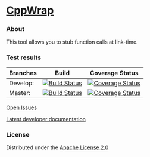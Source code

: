 # [CppWrap](https://github.com/klemens-morgenstern/cpp.wrap)

### About
This tool allows you to stub function calls at link-time.

### Test results

Branches        | Build        | Coverage Status |
----------------|--------------|-----------------|
Develop:        | [![Build Status](https://travis-ci.org/klemens-morgenstern/cpp.wrap.svg?branch=develop)](https://travis-ci.org/klemens-morgenstern/cpp.wrap) | [![Coverage Status](https://coveralls.io/repos/github/klemens-morgenstern/cpp.wrap/badge.svg?branch=develop)](https://coveralls.io/github/klemens-morgenstern/cpp.wrap?branch=develop) |
Master:         | [![Build Status](https://travis-ci.org/klemens-morgenstern/cpp.wrap.svg?branch=master)](https://travis-ci.org/klemens-morgenstern/cpp.wrap)  | [![Coverage Status](https://coveralls.io/repos/github/klemens-morgenstern/cpp.wrap/badge.svg?branch=master)](https://coveralls.io/github/klemens-morgenstern/cpp.wrap?branch=master)   |
[Open Issues](https://github.com/klemens-morgenstern/cpp.wrap/issues)

[Latest developer documentation](http://klemens-morgenstern.github.io/cpp.wrap/)


### License
Distributed under the [Apache License 2.0](http://www.apache.org/licenses/LICENSE-2.0.html)